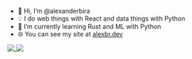 - 👋 Hi, I’m @alexanderbira
- 💡 I do web things with React and data things with Python
- 🌱 I’m currently learning Rust and ML with Python
- 🌐 You can see my site at <a href="https://www.alexbr.dev" target="_blank">alexbr.dev</a>

<a href="#">
  <img align="top" src="https://github-readme-stats.vercel.app/api?username=alexanderbira&theme=github_dark&hide=issues&count_private=true&show_icons=true&hide_rank=true&custom_title=Alexanderbira%27s+GitHub+Stats&hide_border=true" />
</a>
<a href="#">
  <img align="top"  src="https://github-readme-stats.vercel.app/api/top-langs/?username=alexanderbira&theme=github_dark&layout=compact&hide=HTML,CSS&hide_border=true" />
</a>
